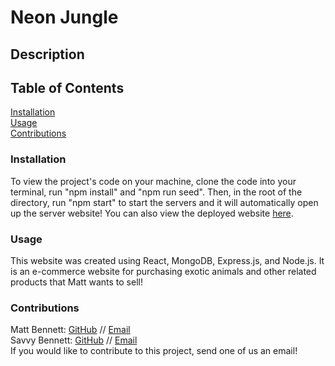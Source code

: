 # Neon Jungle

## Description


## Table of Contents
[Installation](https://github.com/matty-bennett/neon-jungle/tree/main#installation)
<br>
[Usage](https://github.com/matty-bennett/neon-jungle/tree/main#usage)
<br>
[Contributions](https://github.com/matty-bennett/neon-jungle/tree/main#contributions)

### Installation
To view the project's code on your machine, clone the code into your terminal, run "npm install" and "npm run seed". Then, in the root of the directory, run "npm start" to start the servers and it will automatically open up the server website! You can also view the deployed website [here](https://lovely-carlsbad-caverns-60308.herokuapp.com/).

### Usage
This website was created using React, MongoDB, Express.js, and Node.js. It is an e-commerce website for purchasing exotic animals and other related products that Matt wants to sell!

### Contributions
Matt Bennett: [GitHub](https://github.com/matty-bennett) // [Email](mailto:bennyot10@gmail.com)
<br>
Savvy Bennett: [GitHub](https://github.com/savbennett8) // [Email](mailto:savvy.bennett8@gmail.com)
<br>
If you would like to contribute to this project, send one of us an email!
